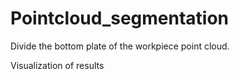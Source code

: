 # Pointcloud_segmentation
Divide the bottom plate of the workpiece point cloud.

Visualization of results
